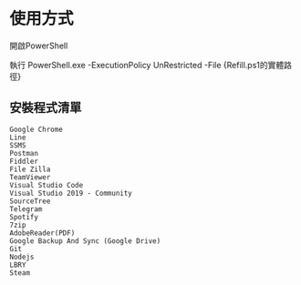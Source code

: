 # 使用方式

開啟PowerShell

執行 PowerShell.exe -ExecutionPolicy UnRestricted -File {Refill.ps1的實體路徑}


## 安裝程式清單
```
Google Chrome
Line
SSMS
Postman
Fiddler
File Zilla
TeamViewer
Visual Studio Code
Visual Studio 2019 - Community
SourceTree
Telegram
Spotify
7zip
AdobeReader(PDF)
Google Backup And Sync (Google Drive)
Git
Nodejs
LBRY
Steam
```